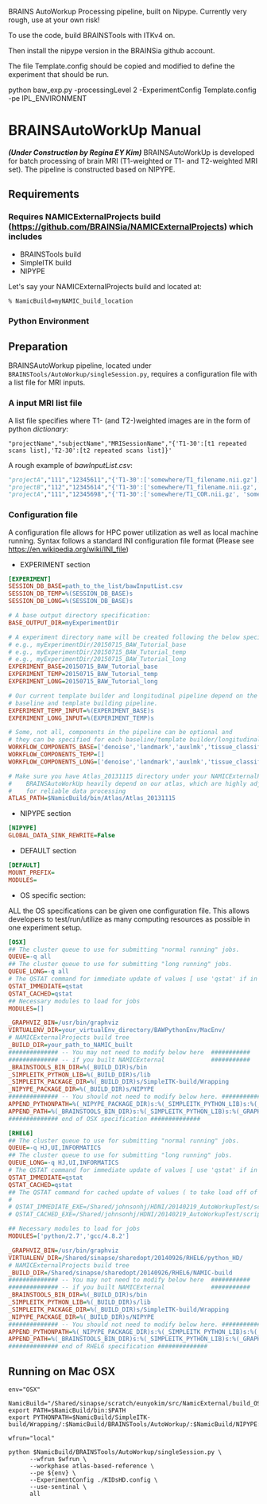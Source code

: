 BRAINS AutoWorkup Processing pipeline, built on Nipype.
Currently very rough, use at your own risk!

To use the code, build BRAINSTools with ITKv4 on.

Then install the nipype version in the BRAINSia github account.

The file Template.config should be copied and modified to define the
experiment that should be run.

python baw_exp.py -processingLevel 2 -ExperimentConfig Template.config -pe IPL_ENVIRONMENT

# BRAINSAutoWorkUp Manual 
***(Under Construction by Regina EY Kim)***
BRAINSAutoWorkUp is developed for batch processing of brain MRI (T1-weighted or T1- and T2-weighted MRI set).
The pipeline is constructed based on NIPYPE.

## Requirements
### Requires NAMICExternalProjects build (https://github.com/BRAINSia/NAMICExternalProjects) which includes
* BRAINSTools build
* SimpleITK build
* NIPYPE

Let's say your NAMICExternalProjects build and located at:
```Shell
% NamicBuild=myNAMIC_build_location
```
### Python Environment
## Preparation
BRAINSAutoWorkup pipeline, located under `BRAINSTools/AutoWorkup/singleSession.py`, requires a configuration 
file with a list file for MRI inputs. 
### A input MRI list file
A list file specifies where T1- (and T2-)weighted images are in the form of python *dictionary*:
```
"projectName","subjectName","MRISessionName","{'T1-30':[t1 repeated scans list],'T2-30':[t2 repeated scans list]}'
```
A rough example of *bawInputList.csv*:
```Python
"projectA","111","12345611","{'T1-30':['somewhere/T1_filename.nii.gz'],'T2-30':['somewhere/T2_COR.nii.gz']}"
"projectB","112","12345614","{'T1-30':['somewhere/T1_filename.nii.gz', 'somewhere/T1_COR_REP1.nii.gz'],'T2-30':['somewhere/T2_COR.nii.gz']}"
"projectA","111","12345698","{'T1-30':['somewhere/T1_COR.nii.gz', 'somewhere/T1_COR_REP1.nii.gz'],'T2-30':['somewhere/T2_COR.nii.gz']}"
```
### Configuration file
A configuration file allows for HPC power utilization as well as local machine running. 
Syntax follows a standard INI configuration file format (Please see https://en.wikipedia.org/wiki/INI_file)
* EXPERIMENT section
```INI
[EXPERIMENT]
SESSION_DB_BASE=path_to_the_list/bawInputList.csv
SESSION_DB_TEMP=%(SESSION_DB_BASE)s
SESSION_DB_LONG=%(SESSION_DB_BASE)s

# A base output directory specification: 
BASE_OUTPUT_DIR=myExperimentDir

# A experiment directory name will be created following the below specifications
# e.g., myExperimentDir/20150715_BAW_Tutorial_base
# e.g., myExperimentDir/20150715_BAW_Tutorial_temp
# e.g., myExperimentDir/20150715_BAW_Tutorial_long
EXPERIMENT_BASE=20150715_BAW_Tutorial_base
EXPERIMENT_TEMP=20150715_BAW_Tutorial_temp
EXPERIMENT_LONG=20150715_BAW_Tutorial_long

# Our current template builder and longitudinal pipeline depend on the results of 
# baseline and template building pipeline. 
EXPERIMENT_TEMP_INPUT=%(EXPERIMENT_BASE)s
EXPERIMENT_LONG_INPUT=%(EXPERIMENT_TEMP)s

# Some, not all, components in the pipeline can be optional and
# they can be specified for each baseline/template builder/longitudinal pipeline:
WORKFLOW_COMPONENTS_BASE=['denoise','landmark','auxlmk','tissue_classify','warp_atlas_to_subject']
WORKFLOW_COMPONENTS_TEMP=[]
WORKFLOW_COMPONENTS_LONG=['denoise','landmark','auxlmk','tissue_classify','segmentation']

# Make sure you have Atlas_20131115 directory under your NAMICExternalProjects build directory.
#    BRAINSAutoWorkUp heavily depend on our atlas, which are highly adjusted
#    for reliable data processing
ATLAS_PATH=$NamicBuild/bin/Atlas/Atlas_20131115
```
* NIPYPE section
```INI
[NIPYPE]
GLOBAL_DATA_SINK_REWRITE=False
```
* DEFAULT section
```INI
[DEFAULT]
MOUNT_PREFIX=
MODULES=
```
* OS specific section:

ALL the OS specifications can be given one configuration file. This allows
developers to test/run/utilize as many computing resources as possible
in one experiment setup. 
```INI
[OSX]
## The cluster queue to use for submitting "normal running" jobs.
QUEUE=-q all
## The cluster queue to use for submitting "long running" jobs.
QUEUE_LONG=-q all
# The QSTAT command for immediate update of values [ use 'qstat' if in doubt ]
QSTAT_IMMEDIATE=qstat
QSTAT_CACHED=qstat
## Necessary modules to load for jobs
MODULES=[]

_GRAPHVIZ_BIN=/usr/bin/graphviz
VIRTUALENV_DIR=your_virtualEnv_directory/BAWPythonEnv/MacEnv/
# NAMICExternalProjects build tree
_BUILD_DIR=your_path_to_NAMIC_built
############## -- You may not need to modify below here  ###########
############## -- if you built NAMICExternal             ###########
_BRAINSTOOLS_BIN_DIR=%(_BUILD_DIR)s/bin
_SIMPLEITK_PYTHON_LIB=%(_BUILD_DIR)s/lib
_SIMPLEITK_PACKAGE_DIR=%(_BUILD_DIR)s/SimpleITK-build/Wrapping
_NIPYPE_PACKAGE_DIR=%(_BUILD_DIR)s/NIPYPE
############## -- You should not need to modify below here. ###########
APPEND_PYTHONPATH=%(_NIPYPE_PACKAGE_DIR)s:%(_SIMPLEITK_PYTHON_LIB)s:%(_SIMPLEITK_PACKAGE_DIR)s
APPEND_PATH=%(_BRAINSTOOLS_BIN_DIR)s:%(_SIMPLEITK_PYTHON_LIB)s:%(_GRAPHVIZ_BIN)s
############## end of OSX specification ############## 

[RHEL6]
## The cluster queue to use for submitting "normal running" jobs.
QUEUE=-q HJ,UI,INFORMATICS
## The cluster queue to use for submitting "long running" jobs.
QUEUE_LONG=-q HJ,UI,INFORMATICS
# The QSTAT command for immediate update of values [ use 'qstat' if in doubt ]
QSTAT_IMMEDIATE=qstat
QSTAT_CACHED=qstat
## The QSTAT command for cached update of values ( to take load off of OGE server during heavy job usage ) [ use 'qstat' if in doubt ]
#
# QSTAT_IMMEDIATE_EXE=/Shared/johnsonhj/HDNI/20140219_AutoWorkupTest/scripts/qstat_immediate.sh
# QSTAT_CACHED_EXE=/Shared/johnsonhj/HDNI/20140219_AutoWorkupTest/scripts/qstat_cached.sh

## Necessary modules to load for jobs
MODULES=['python/2.7','gcc/4.8.2']

_GRAPHVIZ_BIN=/usr/bin/graphviz
VIRTUALENV_DIR=/Shared/sinapse/sharedopt/20140926/RHEL6/python_HD/
# NAMICExternalProjects build tree
_BUILD_DIR=/Shared/sinapse/sharedopt/20140926/RHEL6/NAMIC-build
############## -- You may not need to modify below here  ###########
############## -- if you built NAMICExternal             ###########
_BRAINSTOOLS_BIN_DIR=%(_BUILD_DIR)s/bin
_SIMPLEITK_PYTHON_LIB=%(_BUILD_DIR)s/lib
_SIMPLEITK_PACKAGE_DIR=%(_BUILD_DIR)s/SimpleITK-build/Wrapping
_NIPYPE_PACKAGE_DIR=%(_BUILD_DIR)s/NIPYPE
############## -- You should not need to modify below here. ###########
APPEND_PYTHONPATH=%(_NIPYPE_PACKAGE_DIR)s:%(_SIMPLEITK_PYTHON_LIB)s:%(_SIMPLEITK_PACKAGE_DIR)s
APPEND_PATH=%(_BRAINSTOOLS_BIN_DIR)s:%(_SIMPLEITK_PYTHON_LIB)s:%(_GRAPHVIZ_BIN)s
############## end of RHEL6 specification ############## 
```

## Running on Mac OSX
```
env="OSX"

NamicBuild="/Shared/sinapse/scratch/eunyokim/src/NamicExternal/build_OSX_20150619/"
export PATH=$NamicBuild/bin:$PATH
export PYTHONPATH=$NamicBuild/SimpleITK-build/Wrapping/:$NamicBuild/BRAINSTools/AutoWorkup/:$NamicBuild/NIPYPE:$PYTHONPATH

wfrun="local"

python $NamicBuild/BRAINSTools/AutoWorkup/singleSession.py \
      --wfrun $wfrun \
      --workphase atlas-based-reference \
      --pe ${env} \
      --ExperimentConfig ./KIDsHD.config \
      --use-sentinal \
      all

```
